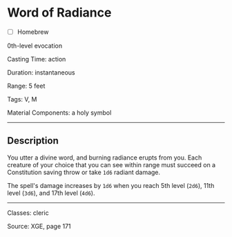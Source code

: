 # Word of Radiance

- [ ] Homebrew

0th-level evocation

Casting Time: action

Duration: instantaneous

Range: 5 feet

Tags: V, M

Material Components: a holy symbol

---

## Description
You utter a divine word, and burning radiance erupts from you. Each creature of your choice that you can see within range must succeed on a Constitution saving throw or take `1d6` radiant damage.

The spell's damage increases by `1d6` when you reach 5th level (`2d6`), 11th level (`3d6`), and 17th level (`4d6`).

---

Classes: cleric

Source: XGE, page 171
